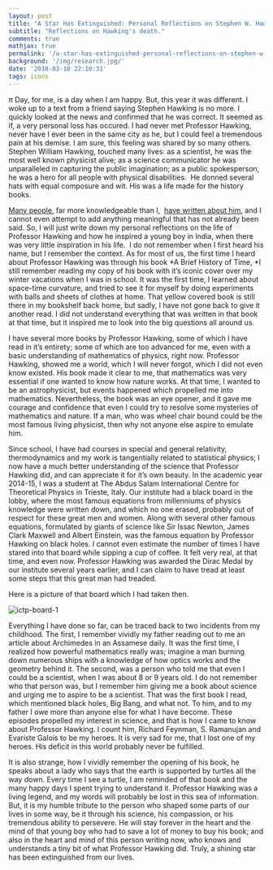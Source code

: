 ```yaml
---
layout: post
title: "A Star Has Extinguished: Personal Reflections on Stephen W. Hawking"
subtitle: "Reflections on Hawking's death."
comments: true
mathjax: true
permalink: '/a-star-has-extinguished-personal-reflections-on-stephen-w-hawking/'
background: '/img/research.jpg/'
date: '2018-03-18 22:10:31'
tags: icons
---
```


$\pi$ Day, for me, is a day when I am happy. But, this year it was different. I woke up to a text from a friend saying Stephen Hawking is no more. I quickly looked at the news and confirmed that he was correct. It seemed as if, a very personal loss has occured. I had never met Professor Hawking, never have I ever been in the same city as he, but I could feel a tremendous pain at his demise. I am sure, this feeling was shared by so many others. Stephen William Hawking, touched many lives: as a scientist, he was the most well known physicist alive; as a science communicator he was unparalleled in capturing the public imagination; as a public spokesperson, he was a hero for all people with physical disabilities.  He donned several hats with equal composure and wit. His was a life made for the history books.

[Many people](https://www.theguardian.com/science/2018/mar/14/stephen-hawking-obituary), far more knowledgeable than I,  [have written about him](https://www.cam.ac.uk/stephen-hawking-an-appreciation-by-lord-martin-rees), and I cannot even attempt to add anything meaningful that has not already been said. So, I will just write down my personal reflections on the life of Professor Hawking and how he inspired a young boy in India, when there was very little inspiration in his life.  I do not remember when I first heard his name, but I remember the context. As for most of us, the first time I heard about Professor Hawking was through his book *A Brief History of Time, *I still remember reading my copy of his book with it’s iconic cover over my winter vacations when I was in school. It was the first time, I learned about space-time curvature, and tried to see it for myself by doing experiments with balls and sheets of clothes at home. That yellow covered book is still there in my bookshelf back home, but sadly, I have not gone back to give it another read. I did not understand everything that was written in that book at that time, but it inspired me to look into the big questions all around us.

I have several more books by Professor Hawking, some of which I have read in it’s entirety; some of which are too advanced for me, even with a basic understanding of mathematics of physics, right now. Professor Hawking, showed me a world, which I will never forgot, which I did not even know existed. His book made it clear to me, that mathematics was very essential if one wanted to know how nature works. At that time, I wanted to be an astrophysicist, but events happened which propelled me into mathematics. Nevertheless, the book was an eye opener, and it gave me courage and confidence that even I could try to resolve some mysteries of mathematics and nature. If a man, who was wheel chair bound could be the most famous living physicist, then why not anyone else aspire to emulate him.

Since school, I have had courses in special and general relativity, thermodynamics and my work is tangentially related to statistical physics; I now have a much better understanding of the science that Professor Hawking did, and can appreciate it for it’s own beauty. In the academic year 2014-15, I was a student at The Abdus Salam International Centre for Theoretical Physics in Trieste, Italy. Our institute had a black board in the lobby, where the most famous equations from millenniums of physics knowledge were written down, and which no one erased, probably out of respect for these great men and women. Along with several other famous equations, formulated by giants of science like Sir Issac Newton, James Clark Maxwell and Albert Einstein, was the famous equation by Professor Hawking on black holes. I cannot even estimate the number of times I have stared into that board while sipping a cup of coffee. It felt very real, at that time, and even now. Professor Hawking was awarded the Dirac Medal by our institute several years earlier, and I can claim to have tread at least some steps that this great man had treaded.

Here is a picture of that board which I had taken then.

![ictp-board-1](/img/research.jpg)

Everything I have done so far, can be traced back to two incidents from my childhood. The first, I remember vividly my father reading out to me an article about Archimedes in an Assamese daily. It was the first time, I realized how powerful mathematics really was; imagine a man burning down numerous ships with a knowledge of how optics works and the geometry behind it. The second, was a person who told me that even I could be a scientist, when I was about 8 or 9 years old. I do not remember who that person was, but I remember him giving me a book about science and urging me to aspire to be a scientist. That was the first book I read, which mentioned black holes, Big Bang, and what not. To him, and to my father I owe more than anyone else for what I have become. These episodes propelled my interest in science, and that is how I came to know about Professor Hawking. I count him, Richard Feynman, S. Ramanujan and Evariste Galois to be my heroes. It is very sad for me, that I lost one of my heroes. His deficit in this world probably never be fulfilled.

It is also strange, how I vividly remember the opening of his book, he speaks about a lady who says that the earth is supported by turtles all the way down. Every time I see a turtle, I am reminded of that book and the many happy days I spent trying to understand it. Professor Hawking was a living legend, and my words will probably be lost in this sea of information. But, it is my humble tribute to the person who shaped some parts of our lives in some way, be it through his science, his compassion, or his tremendous ability to persevere. He will stay forever in the heart and the mind of that young boy who had to save a lot of money to buy his book; and also in the heart and mind of this person writing now, who knows and understands a tiny bit of what Professor Hawking did. Truly, a shining star has been extinguished from our lives.


